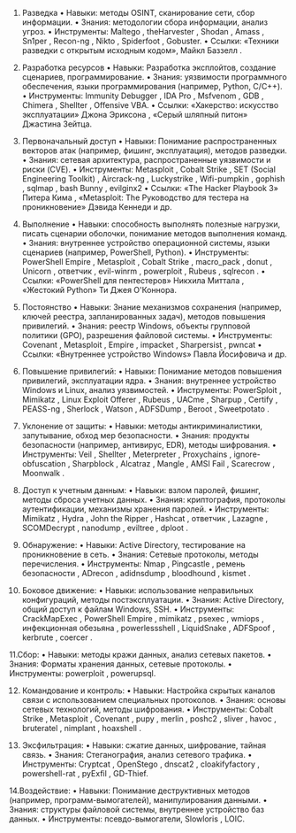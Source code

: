1. Разведка
  • Навыки: методы OSINT, сканирование сети, сбор информации.
  • Знания: методологии сбора информации, анализ угроз.
  • Инструменты: Maltego , theHarvester , Shodan , Amass , Sn1per , Recon-ng , Nikto , Spiderfoot , Gobuster.
  • Ссылки: «Техники разведки с открытым исходным кодом», Майкл Баззелл .

2. Разработка ресурсов
  • Навыки: Разработка эксплойтов, создание сценариев, программирование.
  • Знания: уязвимости программного обеспечения, языки программирования (например, Python, C/C++).
  • Инструменты: Immunity Debugger , IDA Pro , Msfvenom , GDB , Chimera , Shellter , Offensive VBA.
  • Ссылки: «Хакерство: искусство эксплуатации» Джона Эриксона , «Серый шляпный питон» Джастина Зейтца.

4. Первоначальный доступ
  • Навыки: Понимание распространенных векторов атак (например, фишинг, эксплуатация), методов разведки.
  • Знания: сетевая архитектура, распространенные уязвимости и риски (CVE).
  • Инструменты: Metasploit , Cobalt Strike , SET (Social Engineering Toolkit) , Aircrack-ng , Luckystrike , Wifi-pumpkin , gophish , sqlmap , bash Bunny , evilginx2
  • Ссылки: «The Hacker Playbook 3» Питера Кима , «Metasploit: The Руководство для тестера на проникновение» Дэвида Кеннеди и др.

6. Выполнение • Навыки: способность выполнять полезные нагрузки, писать сценарии оболочки, понимание методов выполнения команд.
  • Знания: внутреннее устройство операционной системы, языки сценариев (например, PowerShell, Python).
  • Инструменты: PowerShell Empire , Metasploit , Cobalt Strike , macro_pack , donut , Unicorn , ответчик , evil-winrm , powerploit , Rubeus , sqlrecon .
  • Ссылки: «PowerShell для пентестеров» Никхила Миттала , «Жестокий Python» Ти Джея О'Коннора.

8. Постоянство
  • Навыки: Знание механизмов сохранения (например, ключей реестра, запланированных задач), методов повышения привилегий.
  • Знания: реестр Windows, объекты групповой политики (GPO), разрешения файловой системы.
  • Инструменты: Covenant , Metasploit , Empire , impacket , Sharpersist , pwncat
  • Ссылки: «Внутреннее устройство Windows» Павла Йосифовича и др.

10. Повышение привилегий:
  • Навыки: Понимание методов повышения привилегий, эксплуатации ядра.
  • Знания: внутреннее устройство Windows и Linux, анализ уязвимостей.
  • Инструменты: PowerSploit , Mimikatz , Linux Exploit Offerer , Rubeus , UACme , Sharpup , Certify , PEASS-ng , Sherlock , Watson , ADFSDump , Beroot , Sweetpotato .

12. Уклонение от защиты:
  • Навыки: методы антикриминалистики, запутывание, обход мер безопасности.
  • Знания: продукты безопасности (например, антивирус, EDR), методы шифрования.
  • Инструменты: Veil , Shellter , Meterpreter , Proxychains , ignore-obfuscation , Sharpblock , Alcatraz , Mangle , AMSI Fail , Scarecrow , Moonwalk .

14. Доступ к учетным данным:
  • Навыки: взлом паролей, фишинг, методы сброса учетных данных.
  • Знания: криптография, протоколы аутентификации, механизмы хранения паролей.
  • Инструменты: Mimikatz , Hydra , John the Ripper , Hashcat , ответчик , Lazagne , SCOMDecrypt , nanodump , eviltree , dploot .

16. Обнаружение:
  • Навыки: Active Directory, тестирование на проникновение в сеть.
  • Знания: Сетевые протоколы, методы перечисления.
  • Инструменты: Nmap , Pingcastle , ремень безопасности , ADrecon , adidnsdump , bloodhound , kismet .

18. Боковое движение:
  • Навыки: использование неправильных конфигураций, методы постэксплуатации.
  • Знания: Active Directory, общий доступ к файлам Windows, SSH.
  • Инструменты: CrackMapExec , PowerShell Empire , mimikatz , psexec , wmiops , инфекционная обезьяна , powerlessshell , LiquidSnake , ADFSpoof , kerbrute , coercer .

11.Сбор: 
  • Навыки: методы кражи данных, анализ сетевых пакетов. 
  • Знания: Форматы хранения данных, сетевые протоколы. 
  • Инструменты: powerploit , powerupsql.

12. Командование и контроль:
  • Навыки: Настройка скрытых каналов связи с использованием специальных протоколов.
  • Знания: основы сетевых технологий, методы шифрования.
  • Инструменты: Cobalt Strike , Metasploit , Covenant , pupy , merlin , poshc2 , sliver , havoc , bruteratel , nimplant , hoaxshell .

14. Эксфильтрация:
  • Навыки: сжатие данных, шифрование, тайная связь.
  • Знания: Стеганография, анализ сетевого трафика.
  • Инструменты: Cryptcat , OpenStego , dnscat2 , cloakifyfactory , powershell-rat , pyExfil , GD-Thief.

14.Воздействие:
  • Навыки: Понимание деструктивных методов (например, программ-вымогателей), манипулирования данными.
  • Знания: структуры файловой системы, внутреннее устройство баз данных.
  • Инструменты: псевдо-вымогатели, Slowloris , LOIC.
